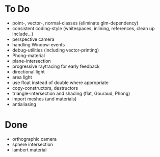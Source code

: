 # To Do

* point-, vector-, normal-classes (eliminate glm-dependency)
* consistent coding-style (whitespaces, inlining, references, clean up include...)
* perspective camera
* handling Window-events
* debug-utilities (including vector-printing)
* Phong-material
* plane-intersection
* progressive raytracing for early feedback
* directional light
* area light
* use float instead of double where appropriate
* copy-constructors, destructors
* triangle-intersection and shading (flat, Gouraud, Phong)
* import meshes (and materials)
* antialiasing

# Done

* orthographic camera
* sphere intersection
* lambert material
